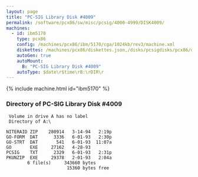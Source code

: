 ```yaml
---
layout: page
title: "PC-SIG Library Disk #4009"
permalink: /software/pcx86/sw/misc/pcsig/4000-4999/DISK4009/
machines:
  - id: ibm5170
    type: pcx86
    config: /machines/pcx86/ibm/5170/cga/1024kb/rev3/machine.xml
    diskettes: /machines/pcx86/diskettes.json,/disks/pcsigdisks/pcx86/diskettes.json
    autoGen: true
    autoMount:
      B: "PC-SIG Library Disk #4009"
    autoType: $date\r$time\rB:\rDIR\r
---
```


{% include machine.html id="ibm5170" %}

### Directory of PC-SIG Library Disk #4009

     Volume in drive A has no label
     Directory of A:\

    NITERAID ZIP    280914   3-14-94   2:19p
    GO-FORM  DAT      3336   6-01-93   2:30p
    GO-STRT  DAT       541   6-01-93  11:07a
    GO       EXE     27162   4-28-93
    PCSIG    TXT      2329   6-01-93   2:31p
    PKUNZIP  EXE     29378   2-01-93   2:04a
            6 file(s)     343660 bytes
                           15360 bytes free
